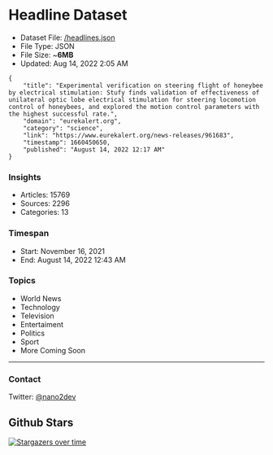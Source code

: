 # Headline Dataset

- Dataset File: [/headlines.json](https://raw.githubusercontent.com/fwd/news/master/headlines.json) 
- File Type: JSON
- File Size: ~**6MB**
- Updated: Aug 14, 2022 2:05 AM

```
{
    "title": "Experimental verification on steering flight of honeybee by electrical stimulation: Stufy finds validation of effectiveness of unilateral optic lobe electrical stimulation for steering locomotion control of honeybees, and explored the motion control parameters with the highest successful rate.",
    "domain": "eurekalert.org",
    "category": "science",
    "link": "https://www.eurekalert.org/news-releases/961683",
    "timestamp": 1660450650,
    "published": "August 14, 2022 12:17 AM"
}
```

### Insights

- Articles: 15769
- Sources: 2296
- Categories: 13

### Timespan

- Start: November 16, 2021
- End: August 14, 2022 12:43 AM

### Topics

- World News
- Technology
- Television
- Entertaiment
- Politics
- Sport
- More Coming Soon

---

### Contact 

Twitter: [@nano2dev](https://twitter.com/nano2dev)

## Github Stars

[![Stargazers over time](https://starchart.cc/fwd/news.svg)](https://starchart.cc/fwd/news)
	